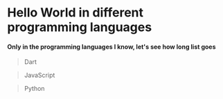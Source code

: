 # **Hello World** in different programming languages

#### Only in the programming languages I know, let's see how long list goes

> Dart

>JavaScript

> Python



